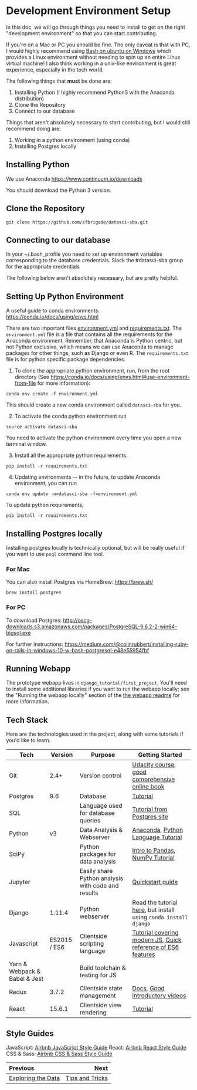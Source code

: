 # Development Environment Setup
In this doc, we will go through things you need to install to get on the right "development environment" so that you can start contributing.

If you're on a Mac or PC you should be fine. The only caveat is that with PC, I would highly recommend using [Bash on ubuntu on Windows](https://msdn.microsoft.com/en-us/commandline/wsl/about) which provides a Linux environment without needing to spin up an entire Linux virtual machine! I also think working in a unix-like environment is great experience, especially in the tech world.

The following things that **must** be done are:

1. Installing Python (I highly recommend Python3 with the Anaconda distribution)
2. Clone the Repository
3. Connect to our database

Things that aren't absolutely necessary to start contributing, but I would still recommend doing are:

1. Working in a python environment (using conda)
2. Installing Postgres locally

## Installing Python
We use Anaconda
https://www.continuum.io/downloads

You should download the Python 3 version.

## Clone the Repository
`git clone https://github.com/sfbrigade/datasci-sba.git`

## Connecting to our database
In your ~/.bash_profile you need to set up environment variables corresponding to the database credentials. Slack the #datasci-sba group for the appropriate credentials

The following below aren't absolutely necessary, but are pretty helpful.

## Setting Up Python Environment
A useful guide to conda environments: https://conda.io/docs/using/envs.html

There are two important files [environment.yml](../environment.yml) and [requirements.txt](../requirements.txt). The `environment.yml` file is a file that contains all the requirements for the Anaconda environment. Remember, that Anaconda is Python centric, but not Python exclusive, which means we can use Anaconda to manage packages for other things, such as Django or even R. The `requirements.txt` file is for python specific package dependencies.

1. To clone the appropriate python environment, run, from the root directory (See https://conda.io/docs/using/envs.html#use-environment-from-file for more information):
```
conda env create -f environment.yml
```

This should create a new conda environment called `datasci-sba` for you.

2. To activate the conda python environment run
```
source activate datasci-sba
```

You need to activate the python environment every time you open a new terminal window.

3. Install all the appropriate python requirements.
```
pip install -r requirements.txt
```

4. Updating environments -- in the future, to update Anaconda environment, you can run
```
conda env update -n=datasci-sba -f=environment.yml
```

To update python requirements,
```
pip install -r requirements.txt
```

## Installing Postgres locally
Installing postgres locally is technically optional, but will be really useful if you want to use `psql` command line tool. 

### For Mac
You can also install Postgres via HomeBrew: https://brew.sh/

`brew install postgres`

### For PC
To download Postgres: http://oscg-downloads.s3.amazonaws.com/packages/PostgreSQL-9.6.2-2-win64-bigsql.exe

For further instructions: https://medium.com/@colinrubbert/installing-ruby-on-rails-in-windows-10-w-bash-postgresql-e48e55954fbf

## Running Webapp

The prototype webapp lives in `django_tutorial/first_project`.  You'll need to install some additional libraries if you want to run the webapp locally; see the "Running the webapp locally" section of the [the webapp readme](./django_tutorial/first_project/README.md) for more information.

## Tech Stack

Here are the technologies used in the project, along with some tutorials if you'd like to learn.

| Tech | Version | Purpose | Getting Started |
|------|---------|---------|-----------------|
| Git | 2.4+ | Version control | [Udacity course](https://classroom.udacity.com/courses/ud775), [good comprehensive online book](https://git-scm.com/book/en/v2) |
| Postgres | 9.6 | Database | [Tutorial](https://www.postgresql.org/docs/8.0/static/tutorial.html) |
| SQL | |  Language used for database queries | [Tutorial from Postgres site](https://www.postgresql.org/docs/8.0/static/tutorial-sql.html) |
| Python | v3 | Data Analysis & Webserver | [Anaconda](https://www.continuum.io/downloads), [Python Language Tutorial](https://docs.python.org/3/tutorial/) |
| SciPy | | Python packages for data analysis | [Intro to Pandas](http://pandas.pydata.org/pandas-docs/stable/10min.html), [NumPy Tutorial](https://docs.scipy.org/doc/numpy-dev/user/quickstart.html) |
| Jupyter | | Easily share Python analysis with code and results | [Quickstart guide](https://jupyter-notebook-beginner-guide.readthedocs.io/en/latest/) |
| Django | 1.11.4 | Python webserver | Read the tutorial [here](https://docs.djangoproject.com/en/1.11/intro/), but install using `conda install django` |
| Javascript | ES2015 / ES6 | Clientside scripting language | [Tutorial covering modern JS](https://javascript.info/), [Quick reference of ES6 features](http://es6-features.org/) |
| Yarn & Webpack & Babel & Jest | | Build toolchain & testing for JS | |
| Redux | 3.7.2 | Clientside state management | [Docs](http://redux.js.org/), [Good introductory videos](https://egghead.io/courses/getting-started-with-redux) |
| React | 15.6.1 | Clientside view rendering | [Tutorial](https://facebook.github.io/react/tutorial/tutorial.html) |

## Style Guides

JavaScript: [Airbnb JavaScript Style Guide](https://github.com/airbnb/javascript)
React: [Airbnb React Style Guide](https://github.com/airbnb/javascript/tree/master/react)
CSS & Sass: [Airbnb CSS & Sass Style Guide](https://github.com/airbnb/css)



| Previous | Next |
|:---------|-----:|
| [Exploring the Data](./01_exploring_the_data.md) | [Tips and Tricks](./03_tips_and_tricks.md) |

